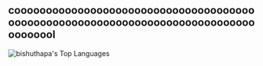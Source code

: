 ## cooooooooooooooooooooooooooooooooooooooooooooooooooooooooooooooooooooooooooooooooooool
![bishuthapa's Top Languages](https://github-readme-stats.vercel.app/api/top-langs/?username=bishuthapa&theme=vue-dark&show_icons=true&hide_border=true&layout=compact)
